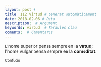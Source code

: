 ```yaml
---
layout: post #
title: 112 Virtud # Generat automàticament
date: 2018-02-06 # Data
description:  # Argument
keywords: virtud  # Paraules clau
coments:  # Comentaris
---
```


L'home superior pensa sempre en la **virtud**; <br />
l'home vulgar pensa sempre en la **comoditat**. <br />

<small>Confucio</small>

